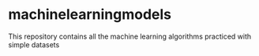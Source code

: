 # machinelearningmodels
This repository contains all the machine learning algorithms practiced with simple datasets
